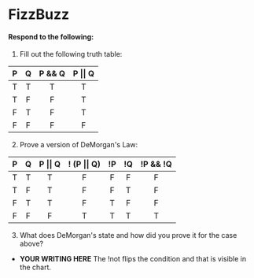# FizzBuzz
#### Respond to the following:

1. Fill out the following truth table:

| P  | Q  | P && Q | P \|\| Q |
|:--:|:--:|:------:|:--------:|
| T  | T  |   T     |     T     |
| T  | F  |    F    |      T    |
| F  | T  |    F    |     T     |
| F  | F  |    F    |      F    |


2. Prove a version of DeMorgan's Law:

| P  | Q  | P \|\| Q | ! (P \|\| Q) | !P | !Q | !P && !Q |
|:--:|:--:|:--------:|:------------:|:--:|:--:|:--------:|
| T  | T  |     T     |     F         | F   |  F  |   F       |
| T  | F  |     T     |      F        |   F |  T  |    F      |
| F  | T  |     T     |      F        |   T |  F  |    F      |
| F  | F  |     F     |        T      |  T  |  T  |      T    |

3. What does DeMorgan's state and how did you prove it for the case above?
  * **YOUR WRITING HERE**
The !not flips the condition and that is visible in the chart. 

